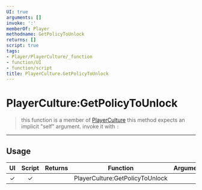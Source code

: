 ```yaml
---
UI: true
arguments: []
invoke: ':'
memberOf: Player
methodname: GetPolicyToUnlock
returns: []
script: true
tags:
- Player/PlayerCulture/_function
- function/UI
- function/script
title: PlayerCulture.GetPolicyToUnlock
---
```

# PlayerCulture:GetPolicyToUnlock
> this function is a member of [PlayerCulture](civ-6/lua/PlayerCulture.md)
> this method expects an implicit "self" argument. invoke it with `:`
-----
## Usage
|  UI | Script | Returns | Function | Arguments |
|:---:|:------:|-------:|:--------:|:---------|
|✓|✓||PlayerCulture:GetPolicyToUnlock||
